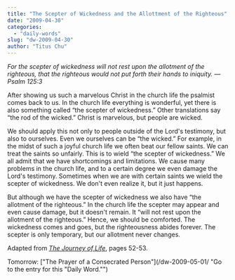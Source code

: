```yaml
---
title: "The Scepter of Wickedness and the Allottment of the Righteous"
date: "2009-04-30"
categories: 
  - "daily-words"
slug: "dw-2009-04-30"
author: "Titus Chu"
---
```


_For the scepter of wickedness will not rest upon the allotment of the righteous, that the righteous would not put forth their hands to iniquity. — Psalm 125:3_

After showing us such a marvelous Christ in the church life the psalmist comes back to us. In the church life everything is wonderful, yet there is also something called “the scepter of wickedness.” Other translations say “the rod of the wicked.” Christ is marvelous, but people are wicked.

We should apply this not only to people outside of the Lord's testimony, but also to ourselves. Even we ourselves can be “the wicked.” For example, in the midst of such a joyful church life we often beat our fellow saints. We can treat the saints so unfairly. This is to wield “the scepter of wickedness.” We all admit that we have shortcomings and limitations. We cause many problems in the church life, and to a certain degree we even damage the Lord's testimony. Sometimes when we are with certain saints we wield the scepter of wickedness. We don't even realize it, but it just happens.

But although we have the scepter of wickedness we also have “the allotment of the righteous.” In the church life the scepter may appear and even cause damage, but it doesn't remain. It “will not rest upon the allotment of the righteous.” Hence, we should be comforted. The wickedness comes and goes, but the righteousness abides forever. The scepter is only temporary, but our allotment never changes.

Adapted from _[The Journey of Life](/book-journey-of-life/ "Go to the entry for this book")_, pages 52-53.

Tomorrow: ["The Prayer of a Consecrated Person"](/dw-2009-05-01/ "Go to the entry for this "Daily Word."")
